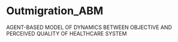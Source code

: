 # Outmigration_ABM
AGENT-BASED MODEL OF DYNAMICS BETWEEN OBJECTIVE AND PERCEIVED QUALITY OF HEALTHCARE SYSTEM

